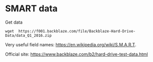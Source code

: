# SMART data



Get data

```
wget  https://f001.backblaze.com/file/Backblaze-Hard-Drive-Data/data_Q1_2016.zip
```

Very useful field names:  https://en.wikipedia.org/wiki/S.M.A.R.T. 

Official site:  https://www.backblaze.com/b2/hard-drive-test-data.html
